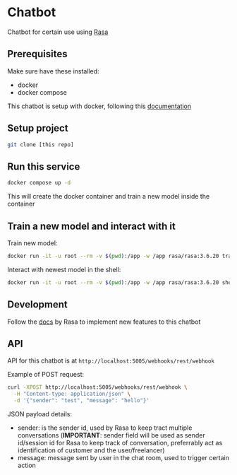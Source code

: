 # Chatbot

Chatbot for certain use using [Rasa](https://rasa.com/docs/rasa/)

## Prerequisites

Make sure have these installed:

- docker
- docker compose

This chatbot is setup with docker, following this [documentation](https://rasa.com/docs/rasa/docker/building-in-docker/#training-a-model)

## Setup project

```bash
git clone [this repo]
```

## Run this service

```bash
docker compose up -d
```

This will create the docker container and train a new model inside the container

## Train a new model and interact with it

Train new model:

```bash
docker run -it -u root --rm -v $(pwd):/app -w /app rasa/rasa:3.6.20 train --domain domain.yml --data data --out models
```

Interact with newest model in the shell:

```bash
docker run -it -u root --rm -v $(pwd):/app -w /app rasa/rasa:3.6.20 shell
```

## Development

Follow the [docs](https://rasa.com/docs/rasa/) by Rasa to implement new features to this chatbot

## API

API for this chatbot is at `http://localhost:5005/webhooks/rest/webhook`

Example of POST request:

```bash
curl -XPOST http://localhost:5005/webhooks/rest/webhook \
  -H "Content-type: application/json" \
  -d '{"sender": "test", "message": "hello"}'
```

JSON payload details:

- sender: is the sender id, used by Rasa to keep tract multiple conversations (**IMPORTANT**: sender field will be used as sender id/session id for Rasa to keep track of conversation, preferrably act as identification of customer and the user/freelancer)
- message: message sent by user in the chat room, used to trigger certain action
